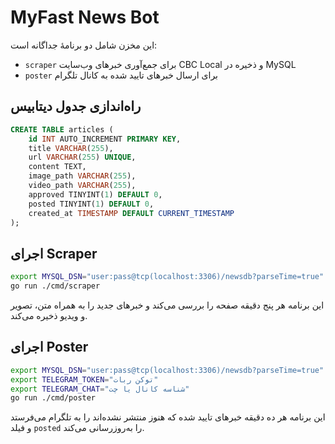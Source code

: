 # MyFast News Bot

این مخزن شامل دو برنامهٔ جداگانه است:

- `scraper` برای جمع‌آوری خبرهای وب‌سایت CBC Local و ذخیره در MySQL
- `poster` برای ارسال خبرهای تایید شده به کانال تلگرام

## راه‌اندازی جدول دیتابیس

```sql
CREATE TABLE articles (
    id INT AUTO_INCREMENT PRIMARY KEY,
    title VARCHAR(255),
    url VARCHAR(255) UNIQUE,
    content TEXT,
    image_path VARCHAR(255),
    video_path VARCHAR(255),
    approved TINYINT(1) DEFAULT 0,
    posted TINYINT(1) DEFAULT 0,
    created_at TIMESTAMP DEFAULT CURRENT_TIMESTAMP
);
```

## اجرای Scraper

```bash
export MYSQL_DSN="user:pass@tcp(localhost:3306)/newsdb?parseTime=true"
go run ./cmd/scraper
```
این برنامه هر پنج دقیقه صفحه را بررسی می‌کند و خبرهای جدید را به همراه متن، تصویر و ویدیو ذخیره می‌کند.

## اجرای Poster

```bash
export MYSQL_DSN="user:pass@tcp(localhost:3306)/newsdb?parseTime=true"
export TELEGRAM_TOKEN="توکن ربات"
export TELEGRAM_CHAT="شناسه کانال یا چت"
go run ./cmd/poster
```
این برنامه هر ده دقیقه خبرهای تایید شده که هنوز منتشر نشده‌اند را به تلگرام می‌فرستد و فیلد `posted` را به‌روزرسانی می‌کند.


